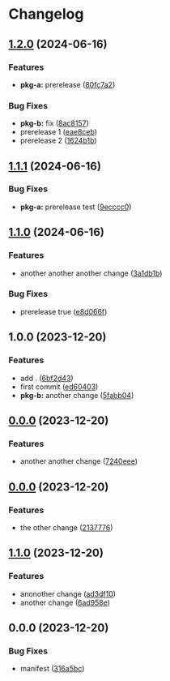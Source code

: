 # Changelog

## [1.2.0](https://github.com/Joseph-Hwang-Learning-Note/release-please-playground/compare/release-please-playground-v1.1.1...release-please-playground-v1.2.0) (2024-06-16)


### Features

* **pkg-a:** prerelease ([80fc7a2](https://github.com/Joseph-Hwang-Learning-Note/release-please-playground/commit/80fc7a2bcf42a704089a57dcde69074472885fc8))


### Bug Fixes

* **pkg-b:** fix ([8ac8157](https://github.com/Joseph-Hwang-Learning-Note/release-please-playground/commit/8ac81575ffa35236420c87f633de1a3a76a278b3))
* prerelease 1 ([eae8ceb](https://github.com/Joseph-Hwang-Learning-Note/release-please-playground/commit/eae8ceb6a00f8cb1c982d5bb9470bfe6752b41f7))
* prerelease 2 ([1624b1b](https://github.com/Joseph-Hwang-Learning-Note/release-please-playground/commit/1624b1b9b7476040b627476ba036ecfe7aff93fc))

## [1.1.1](https://github.com/Joseph-Hwang-Learning-Note/release-please-playground/compare/release-please-playground-v1.1.0...release-please-playground-v1.1.1) (2024-06-16)


### Bug Fixes

* **pkg-a:** prerelease test ([9ecccc0](https://github.com/Joseph-Hwang-Learning-Note/release-please-playground/commit/9ecccc09bf56d2f0f8d7337b6d30d1f99cc3abf0))

## [1.1.0](https://github.com/Joseph-Hwang-Learning-Note/release-please-playground/compare/release-please-playground-v1.0.0...release-please-playground-v1.1.0) (2024-06-16)


### Features

* another another another change ([3a1db1b](https://github.com/Joseph-Hwang-Learning-Note/release-please-playground/commit/3a1db1b034cfd1e3904f35eec289ce56010ce01b))


### Bug Fixes

* prerelease true ([e8d066f](https://github.com/Joseph-Hwang-Learning-Note/release-please-playground/commit/e8d066f322b8a79263ff9fd47dc5ed6ee4c47ccb))

## 1.0.0 (2023-12-20)


### Features

* add . ([6bf2d43](https://github.com/Joseph-Hwang-Learning-Note/release-please-playground/commit/6bf2d437c27b1a7c6cceb39bbd8386702842ea14))
* first commit ([ed60403](https://github.com/Joseph-Hwang-Learning-Note/release-please-playground/commit/ed6040359b0cdbc6f974ced78d7729a65a9d1994))
* **pkg-b:** another change ([5fabb04](https://github.com/Joseph-Hwang-Learning-Note/release-please-playground/commit/5fabb0494f8746ef56fffa0d8ede12b7bf145ac9))

## [0.0.0](https://github.com/Joseph-Hwang-Learning-Note/release-please-playground/compare/release-please-playground-v0.0.0...release-please-playground-v0.0.0) (2023-12-20)


### Features

* another another change ([7240eee](https://github.com/Joseph-Hwang-Learning-Note/release-please-playground/commit/7240eee92b8974998ab4c71cd0a965adbab9eca7))

## [0.0.0](https://github.com/Joseph-Hwang-Learning-Note/release-please-playground/compare/release-please-playground-v1.1.0...release-please-playground-v0.0.0) (2023-12-20)


### Features

* the other change ([2137776](https://github.com/Joseph-Hwang-Learning-Note/release-please-playground/commit/21377760f9ed0a62b4a5b737cd1113aa7c3f986e))

## [1.1.0](https://github.com/Joseph-Hwang-Learning-Note/release-please-playground/compare/release-please-playground-v0.0.0...release-please-playground-v1.1.0) (2023-12-20)


### Features

* anonother change ([ad3df10](https://github.com/Joseph-Hwang-Learning-Note/release-please-playground/commit/ad3df10b2d6a61589b74777e000e2e441a05d305))
* another change ([6ad958e](https://github.com/Joseph-Hwang-Learning-Note/release-please-playground/commit/6ad958e01580f9e9848a123cd5b5ce63a7764ac3))

## 0.0.0 (2023-12-20)


### Bug Fixes

* manifest ([316a5bc](https://github.com/Joseph-Hwang-Learning-Note/release-please-playground/commit/316a5bc20066d76305b7ed219a95ad1a01bcdbfc))
